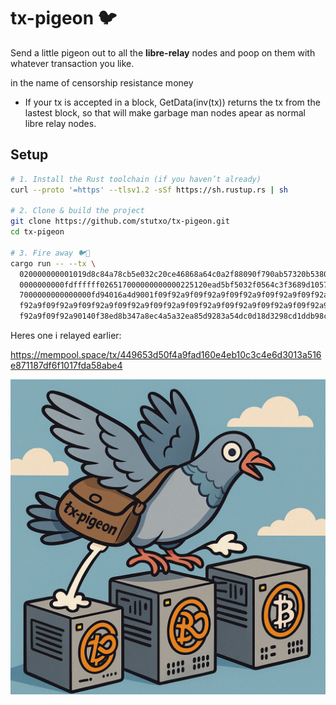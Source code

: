 # tx-pigeon 🐦

Send a little pigeon out to all the **libre-relay**  nodes and poop on them with whatever transaction you like. 

in the name of censorship resistance money 

- If your tx is accepted in a block, GetData(inv(tx)) returns the tx from the lastest block, so that will make garbage man nodes apear as normal libre relay nodes.


## Setup

```bash
# 1. Install the Rust toolchain (if you haven’t already)
curl --proto '=https' --tlsv1.2 -sSf https://sh.rustup.rs | sh

# 2. Clone & build the project
git clone https://github.com/stutxo/tx-pigeon.git
cd tx-pigeon

# 3. Fire away 🐦💩
cargo run -- --tx \
  020000000001019d8c84a78cb5e032c20ce46868a64c0a2f88090f790ab57320b53804484c7a31 \
  0000000000fdffffff026517000000000000225120ead5bf5032f0564c3f3689d1057c4895311390d11500b94510f5a0fb9f2ba98 \
  7000000000000000fd94016a4d9001f09f92a9f09f92a9f09f92a9f09f92a9f09f92a9f09f92a9f09f92a9f09f92a9f09f92a9f09f92a9f09 \
  f92a9f09f92a9f09f92a9f09f92a9f09f92a9f09f92a9f09f92a9f09f92a9f09f92a9f09f92a9f09f92a9f09f92a9f09f92a9f09f92a9f09 \
  f92a9f09f92a90140f38ed8b347a8ec4a5a32ea85d9283a54dc0d18d3298cd1ddb98c6f2ceef24ed6f6b19fab372aafc30185941ac5558f262fe13b3680ff01df3ebe7f37ab0f3de700000000
```

Heres one i relayed earlier: 

https://mempool.space/tx/449653d50f4a9fad160e4eb10c3c4e6d3013a516e871187df6f1017fda58abe4

![alt text](image.png)